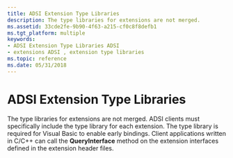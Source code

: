 ```yaml
---
title: ADSI Extension Type Libraries
description: The type libraries for extensions are not merged.
ms.assetid: 33cde2fe-9b90-4f63-a215-cf0c8f8defb1
ms.tgt_platform: multiple
keywords:
- ADSI Extension Type Libraries ADSI
- extensions ADSI , extension type libraries
ms.topic: reference
ms.date: 05/31/2018
---
```


# ADSI Extension Type Libraries

The type libraries for extensions are not merged. ADSI clients must specifically include the type library for each extension. The type library is required for Visual Basic to enable early bindings. Client applications written in C/C++ can call the **QueryInterface** method on the extension interfaces defined in the extension header files.

 

 




